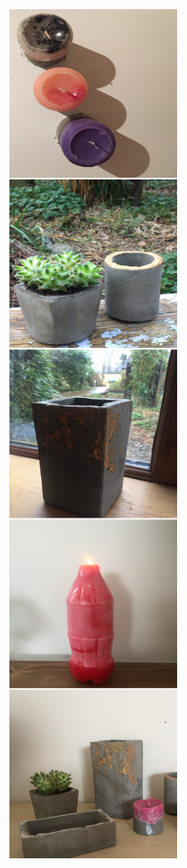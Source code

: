 <html>
<div class="row">
							<article class="col-6 col-12-xsmall work-item">
								<img src="images/11.JPG" width="300" height="300"/>
	                                                </article>
							<article class="col-6 col-12-xsmall work-item">
								<img src="images/12.JPG" width="300" height="300"/>
	                                                </article>
							<article class="col-6 col-12-xsmall work-item">
								<img src="images/13.JPG" width="300" height="300"/>
	                                                </article>
							<article class="col-6 col-12-xsmall work-item">
								<img src="images/14.JPG" width="300" height="300"/>
	                                                </article>
							<article class="col-6 col-12-xsmall work-item">
								<img src="images/15.JPG" width="300" height="300"/>
	                                                </article>

							
